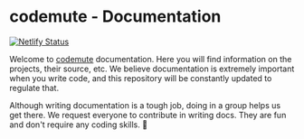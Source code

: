 # codemute - Documentation

[![Netlify Status](https://api.netlify.com/api/v1/badges/b9a861ea-b291-44ce-a3f5-b33f07d7b39d/deploy-status)](https://app.netlify.com/sites/codemutedocs/deploys)

Welcome to [codemute][cm] documentation. Here you will find information on the
projects, their source, etc. We believe documentation is extremely important
when you write code, and this repository will be constantly updated to regulate
that.

Although writing documentation is a tough job, doing in a group helps us get
there. We request everyone to contribute in writing docs. They are fun and don't
require any coding skills. :tada:

[cm]: https://github.com/codemute
